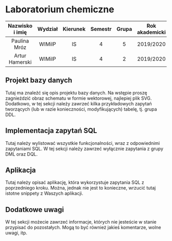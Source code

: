 # Laboratorium chemiczne

| Nazwisko i imię | Wydział | Kierunek | Semestr | Grupa | Rok akademicki |
| :-------------: | :-----: | :------: | :-----: | :---: | :------------: |
| Paulina Mróz    | WIMiIP  | IS       |   4     | 5     | 2019/2020      |
| Artur Hamerski  | WIMiIP  | IS       |   4     | 2     | 2019/2020      |

## Projekt bazy danych


Tutaj ma znaleźć się opis projektu bazy danych. 
Na wstępie proszę zagnieździć obraz schematu w formie wektorowej, 
najlepiej plik SVG. Dodatkowo, w tej sekcji należy zawrzeć kilka przykładowych 
zapytań tworzących (lub w razie konieczności, modyfikujących) tabelę, tj. 
grupa DDL.

## Implementacja zapytań SQL
Tutaj należy wylistować wszystkie funkcjonalności, wraz z odpowiednimi zapytaniami SQL. W tej sekcji należy zawrzeć wyłącznie zapytania z grupy DML oraz DQL.

## Aplikacja
Tutaj należy opisać aplikację, która wykorzystuje zapytania SQL z poprzedniego kroku. Można, jednak nie jest to konieczne, wrzucić tutaj istotne snippety z Waszych aplikacji.

## Dodatkowe uwagi
W tej sekcji możecie zawrzeć informacje, których nie jesteście w stanie przypisać do pozostałych. Mogą to być również jakieś komentarze, wolne uwagi, itp.
